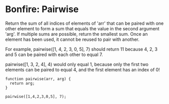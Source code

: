 # Bonfire: Pairwise

Return the sum of all indices of elements of 'arr' that can be paired with one other element to form a sum that equals the value in the second argument 'arg'. If multiple sums are possible, return the smallest sum. Once an element has been used, it cannot be reused to pair with another.

For example, pairwise([1, 4, 2, 3, 0, 5], 7) should return 11 because 4, 2, 3 and 5 can be paired with each other to equal 7.

pairwise([1, 3, 2, 4], 4) would only equal 1, because only the first two elements can be paired to equal 4, and the first element has an index of 0!

```
function pairwise(arr, arg) {
  return arg;
}

pairwise([1,4,2,3,0,5], 7);
```